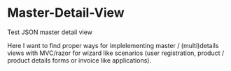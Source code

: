 # Master-Detail-View
Test JSON master detail view

Here I want to find proper ways for implelementing master / (multi)details views with MVC/razor for wizard like scenarios (user registration, product / product details forms or invoice like applications).



